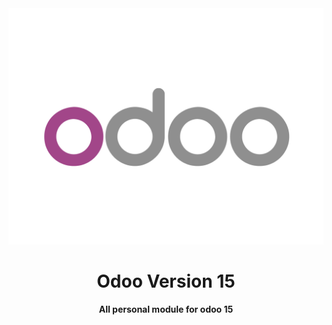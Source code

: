 <div align="center">
    <img src="logo.png"  alt="Odoo 15">
    <h1>Odoo Version 15</h1>
    <strong>All personal module for odoo 15</strong>
</div>

<br/> 
